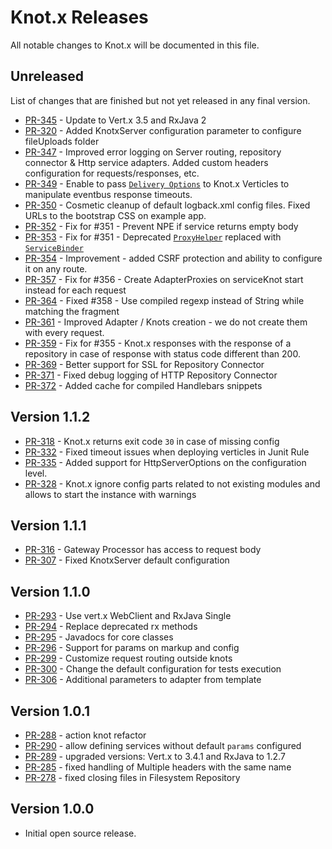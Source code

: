 # Knot.x Releases
All notable changes to Knot.x will be documented in this file.

## Unreleased
List of changes that are finished but not yet released in any final version.
 - [PR-345](https://github.com/Cognifide/knotx/pull/345) - Update to Vert.x 3.5 and RxJava 2
 - [PR-320](https://github.com/Cognifide/knotx/pull/320) - Added KnotxServer configuration parameter to configure fileUploads folder
 - [PR-347](https://github.com/Cognifide/knotx/pull/347) - Improved error logging on Server routing, repository connector & Http service adapters. Added custom headers configuration for requests/responses, etc.
 - [PR-349](https://github.com/Cognifide/knotx/pull/349) - Enable to pass [`Delivery Options`](http://vertx.io/docs/apidocs/io/vertx/core/eventbus/DeliveryOptions.html) to Knot.x Verticles to manipulate eventbus response timeouts.
 - [PR-350](https://github.com/Cognifide/knotx/pull/350) - Cosmetic cleanup of default logback.xml config files. Fixed URLs to the bootstrap CSS on example app.
 - [PR-352](https://github.com/Cognifide/knotx/pull/352) - Fix for #351 - Prevent NPE if service returns empty body
 - [PR-353](https://github.com/Cognifide/knotx/pull/353) - Fix for #351 - Deprecated [`ProxyHelper`](http://vertx.io/docs/apidocs/io/vertx/serviceproxy/ProxyHelper.html) replaced with [`ServiceBinder`](http://vertx.io/docs/apidocs/io/vertx/serviceproxy/ServiceBinder.html)
 - [PR-354](https://github.com/Cognifide/knotx/pull/354) - Improvement - added CSRF protection and ability to configure it on any route.
 - [PR-357](https://github.com/Cognifide/knotx/pull/357) - Fix for #356 - Create AdapterProxies on serviceKnot start instead for each request
 - [PR-364](https://github.com/Cognifide/knotx/pull/364) - Fixed #358 - Use compiled regexp instead of String while matching the fragment
 - [PR-361](https://github.com/Cognifide/knotx/pull/361) - Improved Adapter / Knots creation - we do not create them with every request.
 - [PR-359](https://github.com/Cognifide/knotx/pull/359) - Fix for #355 - Knot.x responses with the response of a repository in case of response with status code different than 200.
 - [PR-369](https://github.com/Cognifide/knotx/pull/369) - Better support for SSL for Repository Connector
 - [PR-371](https://github.com/Cognifide/knotx/pull/371) - Fixed debug logging of HTTP Repository Connector
 - [PR-372](https://github.com/Cognifide/knotx/pull/372) - Added cache for compiled Handlebars snippets

## Version 1.1.2
 - [PR-318](https://github.com/Cognifide/knotx/pull/318) - Knot.x returns exit code `30` in case of missing config
 - [PR-332](https://github.com/Cognifide/knotx/pull/332) - Fixed timeout issues when deploying verticles in Junit Rule
 - [PR-335](https://github.com/Cognifide/knotx/pull/335) - Added support for HttpServerOptions on the configuration level.
 - [PR-328](https://github.com/Cognifide/knotx/pull/328) - Knot.x ignore config parts related to not existing modules and allows to start the instance with warnings
 
## Version 1.1.1
 - [PR-316](https://github.com/Cognifide/knotx/pull/316) - Gateway Processor has access to request body
 - [PR-307](https://github.com/Cognifide/knotx/pull/307) - Fixed KnotxServer default configuration

## Version 1.1.0
 - [PR-293](https://github.com/Cognifide/knotx/pull/293) - Use vert.x WebClient and RxJava Single
 - [PR-294](https://github.com/Cognifide/knotx/pull/294) - Replace deprecated rx methods
 - [PR-295](https://github.com/Cognifide/knotx/pull/295) - Javadocs for core classes
 - [PR-296](https://github.com/Cognifide/knotx/pull/296) - Support for params on markup and config
 - [PR-299](https://github.com/Cognifide/knotx/pull/299) - Customize request routing outside knots
 - [PR-300](https://github.com/Cognifide/knotx/pull/300) - Change the default configuration for tests execution
 - [PR-306](https://github.com/Cognifide/knotx/pull/306) - Additional parameters to adapter from template

## Version 1.0.1
- [PR-288](https://github.com/Cognifide/knotx/pull/288) - action knot refactor
- [PR-290](https://github.com/Cognifide/knotx/pull/290) - allow defining services without default `params` configured
- [PR-289](https://github.com/Cognifide/knotx/pull/289) - upgraded versions: Vert.x to 3.4.1 and RxJava to 1.2.7
- [PR-285](https://github.com/Cognifide/knotx/pull/285) - fixed handling of Multiple headers with the same name
- [PR-278](https://github.com/Cognifide/knotx/pull/278) - fixed closing files in Filesystem Repository

## Version 1.0.0
- Initial open source release.
